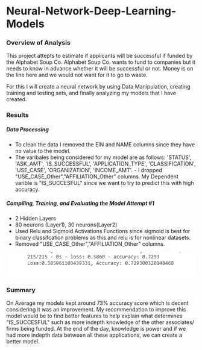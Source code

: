 # Neural-Network-Deep-Learning-Models

### Overview of Analysis

This project attepts to estimate if applicants will be successful if funded by the Alphabet Soup Co. Alphabet Soup Co. wants to fund to companies but it needs to know in advance whether it will be successful or not. Money is on the line here and we would not want for it to go to waste.

For this I will create a neural network by using Data Manipulation, creating training and testing sets, and finally analyzing my models that I have created.

### Results

##### Data Processing

- To clean the data I removed the EIN and NAME columns since they have no value to the model.
- The varibales being considered for my model are as follows: 'STATUS', 'ASK_AMT', 'IS_SUCCESSFUL', 'APPLICATION_TYPE', 'CLASSIFICATION', 'USE_CASE', 'ORGANIZATION', 'INCOME_AMT'. - I dropped "USE_CASE_Other","AFFILIATION_Other" columns.
  My Dependent varible is "IS_SUCCESFUL" since we want to try to predict this with high accuracy.
  
##### Compiling, Training, and Evaluating the Model Attempt #1

- 2 Hidden Layers
- 80 neurons (Layer1), 30 neurons(Layer2)
- Used Relu and Sigmoid Activations Functions since sigmoid is best for binary classifcation problems as this and relu is for nonlinear datasets.
- Removed "USE_CASE_Other","AFFILIATION_Other" columns.

![img1](https://github.com/ritwikthakar/Neural-Network-Deep-Learning-Models/blob/main/images/img1.PNG)

### Summary

On Average my models kept around 73% accuracy score which is decent considering it was an improvement. My recommendation to improve this model would be to find better features to help explain what determines "IS_SUCCESFUL" such as more indepth knowledge of the other associates/ firms being funded. At the end of the day, knowledge is power and if we had more indepth data between all these applications, we can create a better model.
